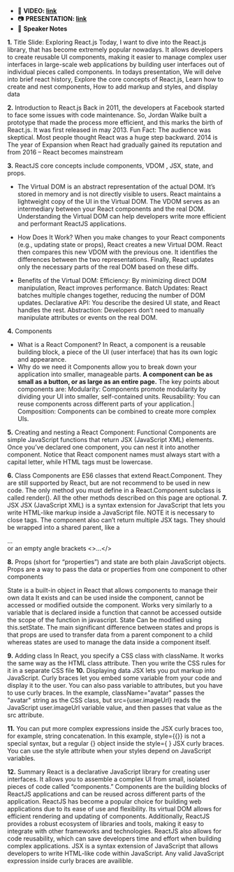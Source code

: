 - 🎥 **VIDEO: [link](https://www.youtube.com/watch?v=Ex10GjRSxys)**
- 📷 **PRESENTATION: [link](https://662e28923c7ed9abe653036d--sunny-moonbeam-a5aa78.netlify.app/)**
- 📝 **Speaker Notes**

**1.** Title Slide: Exploring React.js
Today, I want to dive into the React.js library, that has become extremely popular nowadays.
It allows developers to create reusable UI components, making it easier to manage complex user interfaces in large-scale web applications by building user interfaces out of individual pieces called components.
In todays presentation,
We will delve into brief react history,
Explore the core concepts of React.js,
Learn how to create and nest components,
How to add markup and styles, and display data

**2.** Introduction to React.js
Back in 2011, the developers at Facebook started to face some issues with code maintenance. So, Jordan Walke built a prototype that made the process more efficient, and this marks the birth of React.js. It was first released in may 2013.
Fun Fact: The audience was skeptical. Most people thought React was a huge step backward. 2014 is The year of Expansion when React had gradually gained its reputation and from 2016 – React becomes mainstream

**3.** ReactJS core concepts include components, VDOM , JSX, state, and props.

- The Virtual DOM is an abstract representation of the actual DOM.
  It’s stored in memory and is not directly visible to users.
  React maintains a lightweight copy of the UI in the Virtual DOM.
  The VDOM serves as an intermediary between your React components and the real DOM. Understanding the Virtual DOM can help developers write more efficient and performant ReactJS applications.
- How Does It Work?
  When you make changes to your React components (e.g., updating state or props), React creates a new Virtual DOM.
  React then compares this new VDOM with the previous one.
  It identifies the differences between the two representations.
  Finally, React updates only the necessary parts of the real DOM based on these diffs.

- Benefits of the Virtual DOM:
  Efficiency: By minimizing direct DOM manipulation, React improves performance.
  Batch Updates: React batches multiple changes together, reducing the number of DOM updates.
  Declarative API: You describe the desired UI state, and React handles the rest.
  Abstraction: Developers don’t need to manually manipulate attributes or events on the real DOM.

**4.** Components

- What is a React Component?
  In React, a component is a reusable building block,
  a piece of the UI (user interface) that has its own logic and appearance.
- Why do we need it
  Components allow you to break down your application into smaller, manageable parts.
  **A component can be as small as a button, or as large as an entire page.**
  The key points about components are:
  Modularity: Components promote modularity by dividing your UI into smaller, self-contained units.
  Reusability: You can reuse components across different parts of your application.|
  Composition: Components can be combined to create more complex UIs.

**5.** Creating and nesting a React Component:
Functional Components are simple JavaScript functions that return JSX (JavaScript XML) elements.
Once you’ve declared one component, you can nest it into another component.
Notice that React component names must always start with a capital letter, while HTML tags must be lowercase.

**6.** Class Components are ES6 classes that extend React.Component. They are still supported by React, but are not recommend to be used in new code.
The only method you must define in a React.Component subclass is called render(). All the other methods described on this page are optional.
**7.** JSX
JSX (JavaScript XML) is a syntax extension for JavaScript that lets you write HTML-like markup inside a JavaScript file.
NOTE it is necessary to close tags.
The component also can’t return multiple JSX tags.
They should be wrapped into a shared parent, like a <div>...</div> or an empty angle brackets <>...</>

**8.** Props (short for “properties”) and state are both plain JavaScript objects.
Props are a way to pass the data or properties from one component to other components

State is a built-in object in React that allows components to manage their own data
It exists and can be used inside the component, cannot be accessed or modified outside the component. Works very similarly to a variable that is declared inside a function that cannot be accessed outside the scope of the function in javascript.
State Can be modified using this.setState.
The main significant difference between states and props is that props are used to transfer data from a parent component to a child whereas states are used to manage the data inside a component itself.

**9.** Adding class
In React, you specify a CSS class with className. It works the same way as the HTML class attribute. Then you write the CSS rules for it in a separate CSS file
**10.** Displaying data
JSX lets you put markup into JavaScript. Curly braces let you embed some variable from your code and display it to the user.
You can also pass variable to attributes, but you have to use curly braces. In the example, className="avatar" passes the "avatar" string as the CSS class, but src={user.imageUrl} reads the JavaScript user.imageUrl variable value, and then passes that value as the src attribute.

**11.** You can put more complex expressions inside the JSX curly braces too, for example, string concatenation. In this example, style={{}} is not a special syntax, but a regular {} object inside the style={ } JSX curly braces. You can use the style attribute when your styles depend on JavaScript variables.

**12.** Summary
React is a declarative JavaScript library for creating user interfaces. It allows you to assemble a complex UI from small, isolated pieces of code called “components.”
Components are the building blocks of ReactJS applications and can be reused across different parts of the application. ReactJS has become a popular choice for building web applications due to its ease of use and flexibility. Its virtual DOM allows for efficient rendering and updating of components. Additionally, ReactJS provides a robust ecosystem of libraries and tools, making it easy to integrate with other frameworks and technologies. ReactJS also allows for code reusability, which can save developers time and effort when building complex applications.
JSX is a syntax extension of JavaScript that allows developers to write HTML-like code within JavaScript. Any valid JavaScript expression inside curly braces are availible.
